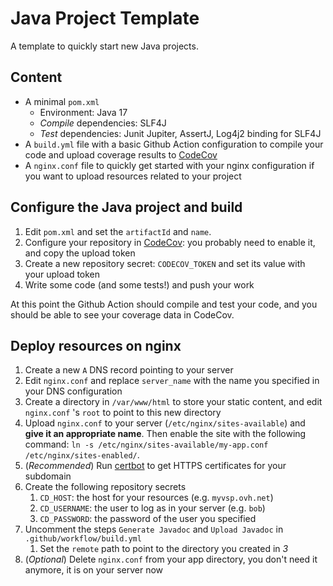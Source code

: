 # Java Project Template
A template to quickly start new Java projects.



## Content

- A minimal `pom.xml`
  - Environment: Java 17
  - *Compile* dependencies: SLF4J
  - *Test* dependencies: Junit Jupiter, AssertJ, Log4j2 binding for SLF4J 
- A `build.yml` file with a basic Github Action configuration to compile your code and upload coverage results to [CodeCov](https://app.codecov.io/)
- A `nginx.conf` file to quickly get started with your nginx configuration if you want to upload resources related to your project



## Configure the Java project and build

1. Edit `pom.xml` and set the `artifactId` and `name`.
2. Configure your repository in [CodeCov](https://app.codecov.io/): you probably need to enable it, and copy the upload token
3. Create a new repository secret: `CODECOV_TOKEN` and set its value with your upload token
4. Write some code (and some tests!) and push your work

At this point the Github Action should compile and test your code, and you should be able to see your coverage data in CodeCov.



## Deploy resources on nginx

1. Create a new `A` DNS record pointing to your server
2. Edit `nginx.conf` and replace `server_name` with the name you specified in your DNS configuration
3. Create a directory in `/var/www/html` to store your static content, and edit `nginx.conf` 's `root` to point to this new directory
4. Upload `nginx.conf` to your server (`/etc/nginx/sites-available`) and **give it an appropriate name**. Then enable the site with the following command: `ln -s /etc/nginx/sites-available/my-app.conf /etc/nginx/sites-enabled/`.
5. (*Recommended*) Run [certbot](https://certbot.eff.org/instructions) to get HTTPS certificates for your subdomain
6. Create the following repository secrets
   1. `CD_HOST`: the host for your resources (e.g. `myvsp.ovh.net`)
   2. `CD_USERNAME`: the user to log as in your server (e.g. `bob`)
   3. `CD_PASSWORD`: the password of the user you specified
7. Uncomment the steps `Generate Javadoc` and `Upload Javadoc` in `.github/workflow/build.yml`
   1. Set the  `remote` path to point to the directory you created in *3*
8. (*Optional*) Delete `nginx.conf` from your app directory, you don't need it anymore, it is on your server now